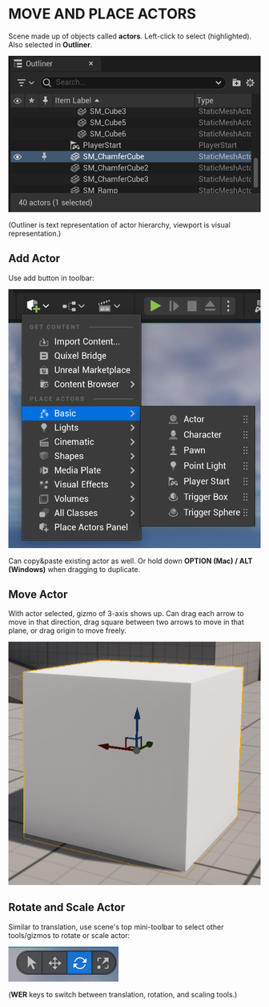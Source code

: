 # MOVE AND PLACE ACTORS

Scene made up of objects called **actors**. Left-click to select (highlighted). Also selected in **Outliner**.

![Outliner](/assets/UnrealEditor/UnrealEditor-Outliner.png)

(Outliner is text representation of actor hierarchy, viewport is visual representation.)

## Add Actor

Use add button in toolbar:

![Add Actor](/assets/UnrealEditor/UnrealEditor-AddActor.png)

Can copy&paste existing actor as well. Or hold down **OPTION (Mac) / ALT (Windows)** when dragging to duplicate.

## Move Actor

With actor selected, gizmo of 3-axis shows up. Can drag each arrow to move in that direction, drag square between two arrows to move in that plane, or drag origin to move freely.

![Move Actor](/assets/UnrealEditor/UnrealEditor-MoveActor.png)

## Rotate and Scale Actor

Similar to translation, use scene's top mini-toolbar to select other tools/gizmos to rotate or scale actor:

![Rotate and Scale Actor](/assets/UnrealEditor/UnrealEditor-RotateOrScaleActor.png)

(**WER** keys to switch between translation, rotation, and scaling tools.)
